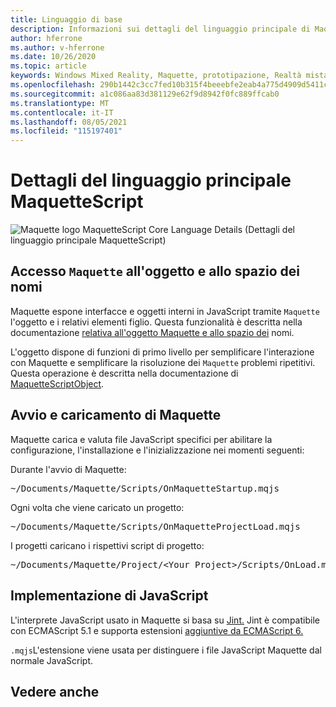 ```yaml
---
title: Linguaggio di base
description: Informazioni sui dettagli del linguaggio principale di Maquette.
author: hferrone
ms.author: v-hferrone
ms.date: 10/26/2020
ms.topic: article
keywords: Windows Mixed Reality, Maquette, prototipazione, Realtà mista, Realtà virtuale, REALTÀ VIRTUALE, MR, Feedback, Hub di Feedback, bug
ms.openlocfilehash: 290b1442c3cc7fed10b315f4beeebfe2eab4a775d4909d5411c651362e24d94e
ms.sourcegitcommit: a1c086aa83d381129e62f9d8942f0fc889ffcab0
ms.translationtype: MT
ms.contentlocale: it-IT
ms.lasthandoff: 08/05/2021
ms.locfileid: "115197401"
---
```

# <a name="maquettescript-core-language-details"></a>Dettagli del linguaggio principale MaquetteScript

<!-- TODO(Harrison): Need consolidated logo with text -->
![Maquette logo ](../images/MaquetteIcon.png) MaquetteScript Core Language Details (Dettagli del linguaggio principale MaquetteScript)

## <a name="accessing-maquette-object-and-namespace"></a>Accesso `Maquette` all'oggetto e allo spazio dei nomi

<!-- TODO(Stefan): Need high-level summary of this functionality before we send people to an outside docs link. -->
Maquette espone interfacce e oggetti interni in JavaScript tramite `Maquette` l'oggetto e i relativi elementi figlio. Questa funzionalità è descritta nella documentazione [relativa all'oggetto Maquette e allo spazio dei](https://www.maquette.ms/doc_staging/objects/Maquette.html) nomi. 

<!-- TODO(Stefan): Need high-level summary of this functionality before we send people to an outside docs link. -->
L'oggetto dispone di funzioni di primo livello per semplificare l'interazione con Maquette e semplificare la risoluzione dei `Maquette` problemi ripetitivi. Questa operazione è descritta nella documentazione di [MaquetteScriptObject](https://www.maquette.ms/doc_staging/objects/Maquette.MaquetteScriptObject.html).

## <a name="maquette-startup-and-loading"></a>Avvio e caricamento di Maquette

<!-- TODO(Stefan): Need context on why this is important for users and how they will take advantage of this in production? -->
Maquette carica e valuta file JavaScript specifici per abilitare la configurazione, l'installazione e l'inizializzazione nei momenti seguenti:

Durante l'avvio di Maquette:
<pre>
~/Documents/Maquette/Scripts/OnMaquetteStartup.mqjs
</pre>

Ogni volta che viene caricato un progetto:
<pre>
~/Documents/Maquette/Scripts/OnMaquetteProjectLoad.mqjs
</pre>

I progetti caricano i rispettivi script di progetto:
<pre>
~/Documents/Maquette/Project/&lt;Your Project&gt;/Scripts/OnLoad.mqjs
</pre>

## <a name="javascript-implementation"></a>Implementazione di JavaScript

<!-- TODO(Stefan): Is there anything else we can tell users about the JS interpreter as applied to Maquette? -->
L'interprete JavaScript usato in Maquette si basa su [Jint.](https://github.com/sebastienros/jint) Jint è compatibile con ECMAScript 5.1 e supporta estensioni [aggiuntive da ECMAScript 6.](https://github.com/sebastienros/jint/issues/343) 

`.mqjs`L'estensione viene usata per distinguere i file JavaScript Maquette dal normale JavaScript.

## <a name="see-also"></a>Vedere anche 
<!-- TODO(Stefan): Add any additional JS related links that may help with troubleshooting or issues? -->